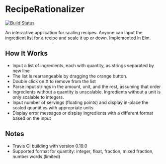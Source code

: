# RecipeRationalizer
[![Build Status](https://travis-ci.com/Pomona-College-CS181-SP2020/muitanprasert-rationalizer.svg?branch=master)](https://travis-ci.com/Pomona-College-CS181-SP2020/muitanprasert-rationalizer)


An interactive application for scaling recipes. Anyone can input the ingredient list for a recipe and scale it up or down.
Implemented in Elm.

## How It Works
* Input a list of ingredients, each with quantity, as strings separated by new line
* The list is rearrangeable by dragging the orange button.
* Double click on X to remove from the list
* Parse input strings in the amount, unit, and the rest, assuming that order
* Ingredients without a quantity is unscalable. Ingredients without a unit is only scalable to integers.
* Input number of servings (floating points) and display in-place the scaled quantities with appropriate units
* Display error messages or display ingredients with a different format based on the input

## Notes
* Travis CI building with version 0.19.0
* Supported format for quantity: integer, float, fraction, mixed fraction, number words (limited)
